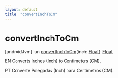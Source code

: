 ```yaml
---
layout: default
title: "convertInchToCm"
---
```


# convertInchToCm

[androidJvm]
fun [convertInchToCm](convert-inch-to-cm.md)(inch: [Float](https://kotlinlang.org/api/core/kotlin-stdlib/kotlin/-float/index.html)): [Float](https://kotlinlang.org/api/core/kotlin-stdlib/kotlin/-float/index.html)

EN Converts Inches (Inch) to Centimeters (CM).

PT Converte Polegadas (Inch) para Centímetros (CM).